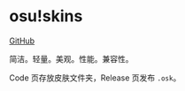 # osu!skins

[GitHub](https://github.com/purple4pur/osu-skins)

简洁。轻量。美观。性能。兼容性。

Code 页存放皮肤文件夹，Release 页发布 `.osk`。
